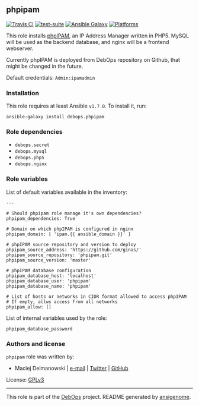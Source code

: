 ## phpipam

[![Travis CI](https://secure.travis-ci.org/debops/ansible-phpipam.png)](http://travis-ci.org/debops/ansible-phpipam) [![test-suite](http://img.shields.io/badge/test--suite-ansible--phpipam-blue.svg)](https://github.com/debops/test-suite/tree/master/ansible-phpipam/) [![Ansible Galaxy](http://img.shields.io/badge/galaxy-debops.phpipam-660198.svg)](https://galaxy.ansible.com/list#/roles/1586) [![Platforms](http://img.shields.io/badge/platforms-debian%20|%20ubuntu-lightgrey.svg)](#)

This role installs [phpIPAM](http://phpipam.net/), an IP Address Manager
written in PHP5. MySQL will be used as the backend database, and nginx will
be a frontend webserver.

Currently phpIPAM is deployed from DebOps repository on Github, that might be
changed in the future.

Default credentials: `Admin:ipamadmin`


### Installation

This role requires at least Ansible `v1.7.0`. To install it, run:

    ansible-galaxy install debops.phpipam



### Role dependencies

- `debops.secret`
- `debops.mysql`
- `debops.php5`
- `debops.nginx`



### Role variables

List of default variables available in the inventory:

    ---
    
    # Should phpipam role manage it's own dependencies?
    phpipam_dependencies: True
    
    # Domain on which phpIPAM is configured in nginx
    phpipam_domain: [ 'ipam.{{ ansible_domain }}' ]
    
    # phpIPAM source repository and version to deploy
    phpipam_source_address: 'https://github.com/ginas/'
    phpipam_source_repository: 'phpipam.git'
    phpipam_source_version: 'master'
    
    # phpIPAM database configuration
    phpipam_database_host: 'localhost'
    phpipam_database_user: 'phpipam'
    phpipam_database_name: 'phpipam'
    
    # List of hosts or networks in CIDR format allowed to access phpIPAM
    # If empty, allws access from all networks
    phpipam_allow: []



List of internal variables used by the role:

    phpipam_database_password


### Authors and license

`phpipam` role was written by:

- Maciej Delmanowski | [e-mail](mailto:drybjed@gmail.com) | [Twitter](https://twitter.com/drybjed) | [GitHub](https://github.com/drybjed)

License: [GPLv3](https://tldrlegal.com/license/gnu-general-public-license-v3-(gpl-3))

***

This role is part of the [DebOps](http://debops.org/) project. README generated by [ansigenome](https://github.com/nickjj/ansigenome/).
